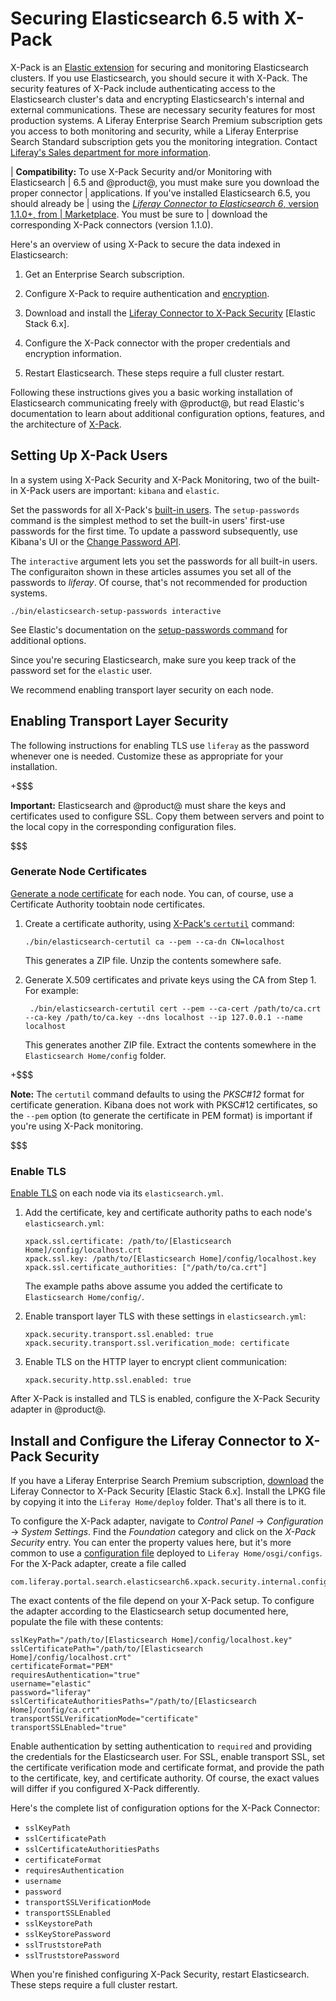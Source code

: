 # Securing Elasticsearch 6.5 with X-Pack [](id=securing-elasticsearch-6-with-x-pack)

X-Pack is an 
[Elastic extension](https://www.elastic.co/guide/en/elasticsearch/reference/6.5/setup-xpack.html)
for securing and monitoring Elasticsearch clusters. If you use Elasticsearch,
you should secure it with X-Pack. The security features of X-Pack include
authenticating access to the Elasticsearch cluster's data and encrypting
Elasticsearch's internal and external communications. These are necessary
security features for most production systems. A Liferay Enterprise Search
Premium subscription gets you access to both monitoring and security, while a
Liferay Enterprise Search Standard subscription gets you the monitoring
integration. Contact
[Liferay's Sales department for more information](https://www.liferay.com/contact-us#contact-sales).

| **Compatibility:** To use X-Pack Security and/or Monitoring with Elasticsearch
| 6.5 and @product@, you must make sure you download the proper connector
| applications. If you've installed Elasticsearch 6.5, you should already be
| using the [_Liferay Connector to Elasticsearch 6_, version 1.1.0+, from
| Marketplace](https://web.liferay.com/marketplace). You must be sure to
| download the corresponding X-Pack connectors (version 1.1.0).

Here's an overview of using X-Pack to secure the data indexed in Elasticsearch:

1.  Get an Enterprise Search subscription.

2.  Configure X-Pack to require authentication and 
    [encryption](https://www.elastic.co/guide/en/elasticsearch/reference/6.5/configuring-tls.html#configuring-tls).

3.  Download and install the [Liferay Connector to X-Pack
    Security](https://web.liferay.com/group/customer/dxp/downloads/enterprise-search)
    [Elastic Stack 6.x]. 

4.  Configure the X-Pack connector with the proper credentials and encryption
    information.

5.  Restart Elasticsearch. These steps require a full cluster restart.

Following these instructions gives you a basic working installation of
Elasticsearch communicating freely with @product@, but read Elastic's
documentation to learn about additional configuration options, features, and the
architecture of
[X-Pack](https://www.elastic.co/guide/en/elasticsearch/reference/6.5/configuring-security.html). 

## Setting Up X-Pack Users [](id=setting-up-x-pack-users)

In a system using X-Pack Security and X-Pack Monitoring, two of the built-in
X-Pack users are important: `kibana` and `elastic`.

Set the passwords for all X-Pack's 
[built-in users](https://www.elastic.co/guide/en/x-pack/current/setting-up-authentication.html#built-in-users).
The `setup-passwords` command is the simplest method to set the built-in users'
first-use passwords for the first time. To update a password subsequently, use
Kibana's UI or the 
[Change Password API](https://www.elastic.co/guide/en/elasticsearch/reference/6.5/security-api-change-password.html).

The `interactive` argument lets you set the passwords for all built-in users.
The configuraiton shown in these articles assumes you set all of the
passwords to *liferay*. Of course, that's not recommended for production systems.

    ./bin/elasticsearch-setup-passwords interactive

See Elastic's documentation on the 
[setup-passwords command](https://www.elastic.co/guide/en/elasticsearch/reference/6.5/setup-passwords.html) 
for additional options.

Since you're securing Elasticsearch, make sure you keep track of the password
set for the `elastic` user. 

We recommend enabling transport layer security on each node.

## Enabling Transport Layer Security [](id=enabling-transport-layer-security)

The following instructions for enabling TLS use `liferay` as the password
whenever one is needed. Customize these as appropriate for your installation. 

+$$$

**Important:** Elasticsearch and @product@ must share the keys and certificates
used to configure SSL. Copy them between servers and point to the local copy in
the corresponding configuration files.

$$$

### Generate Node Certificates [](id=generate-node-certificates)

[Generate a node certificate](https://www.elastic.co/guide/en/elasticsearch/reference/6.5/configuring-tls.html#node-certificates)
for each node. You can, of course, use a Certificate Authority toobtain node 
certificates.

1.  Create a certificate authority, using 
      [X-Pack's `certutil`](https://www.elastic.co/guide/en/elasticsearch/reference/6.5/certutil.html)
      command:

        ./bin/elasticsearch-certutil ca --pem --ca-dn CN=localhost

    This generates a ZIP file. Unzip the contents somewhere safe.

2. Generate X.509 certificates and private keys using the CA from Step 1. For
   example:

        ./bin/elasticsearch-certutil cert --pem --ca-cert /path/to/ca.crt --ca-key /path/to/ca.key --dns localhost --ip 127.0.0.1 --name localhost

    This generates another ZIP file. Extract the contents somewhere in the
    `Elasticsearch Home/config` folder.

+$$$

**Note:** The `certutil` command defaults to using the *PKSC#12* format
for certificate generation. Kibana does not work with PKSC#12
certificates, so the `--pem` option (to generate the certificate in PEM
format) is important if you're using X-Pack monitoring.

$$$

### Enable TLS [](id=enable-tls)

[Enable TLS](https://www.elastic.co/guide/en/elasticsearch/reference/6.5/configuring-tls.html#enable-ssl) 
on each node via its `elasticsearch.yml`.

1.  Add the certificate, key and certificate authority paths to each node's
    `elasticsearch.yml`:

        xpack.ssl.certificate: /path/to/[Elasticsearch Home]/config/localhost.crt
        xpack.ssl.key: /path/to/[Elasticsearch Home]/config/localhost.key
        xpack.ssl.certificate_authorities: ["/path/to/ca.crt"]

    The example paths above assume you added the certificate to `Elasticsearch
    Home/config/`. 

2.  Enable transport layer TLS with these settings in `elasticsearch.yml`:

        xpack.security.transport.ssl.enabled: true
        xpack.security.transport.ssl.verification_mode: certificate

3.  Enable TLS on the HTTP layer to encrypt client communication:

        xpack.security.http.ssl.enabled: true

After X-Pack is installed and TLS is enabled, configure the X-Pack Security
adapter in @product@.

## Install and Configure the Liferay Connector to X-Pack Security [](id=install-and-configure-the-liferay-connector-to-x-pack-security)

If you have a Liferay Enterprise Search Premium subscription, 
[download](https://web.liferay.com/group/customer/dxp/downloads/enterprise-search) 
the Liferay Connector to X-Pack Security [Elastic Stack 6.x]. Install the LPKG
file by copying it into the `Liferay Home/deploy` folder. That's all there is to
it.

To configure the X-Pack adapter, navigate to *Control Panel*
&rarr; *Configuration* &rarr; *System Settings*. Find the *Foundation* category and
click on the *X-Pack Security* entry. You can enter the property values here, but
it's more common to use a 
[configuration file](/discover/portal/-/knowledge_base/7-0/understanding-system-configuration-files)
deployed to `Liferay Home/osgi/configs`. For the X-Pack adapter, create a file
called

    com.liferay.portal.search.elasticsearch6.xpack.security.internal.configuration.XPackSecurityConfiguration.config

The exact contents of the file depend on your X-Pack setup. To configure the adapter
according to the Elasticsearch setup documented here, populate the file with
these contents:

    sslKeyPath="/path/to/[Elasticsearch Home]/config/localhost.key"
    sslCertificatePath="/path/to/[Elasticsearch Home]/config/localhost.crt"
    certificateFormat="PEM"
    requiresAuthentication="true"
    username="elastic"
    password="liferay"
    sslCertificateAuthoritiesPaths="/path/to/[Elasticsearch Home]/config/ca.crt"
    transportSSLVerificationMode="certificate"
    transportSSLEnabled="true"

Enable authentication by setting authentication to `required` and providing the
credentials for the Elasticsearch user. For SSL, enable transport SSL, set the
certificate verification mode and certificate format, and provide the path to
the certificate, key, and certificate authority. Of course, the exact values
will differ if you configured X-Pack differently.

Here's the complete list of configuration options for the X-Pack Connector:

- `sslKeyPath`
- `sslCertificatePath`
- `sslCertificateAuthoritiesPaths`
- `certificateFormat`
- `requiresAuthentication`
- `username`
- `password`
- `transportSSLVerificationMode`
- `transportSSLEnabled`
- `sslKeystorePath`
- `sslKeyStorePassword`
- `sslTruststorePath`
- `sslTruststorePassword`

When you're finished configuring X-Pack Security, restart Elasticsearch. These
steps require a full cluster restart.
